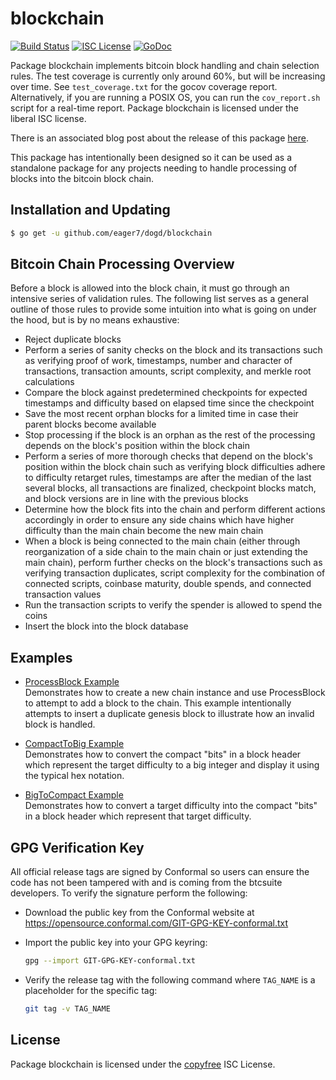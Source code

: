 blockchain
==========

[![Build Status](http://img.shields.io/travis/eager7/dogd.svg)](https://travis-ci.org/eager7/dogd)
[![ISC License](http://img.shields.io/badge/license-ISC-blue.svg)](http://copyfree.org)
[![GoDoc](https://img.shields.io/badge/godoc-reference-blue.svg)](http://godoc.org/github.com/eager7/dogd/blockchain)

Package blockchain implements bitcoin block handling and chain selection rules.
The test coverage is currently only around 60%, but will be increasing over
time. See `test_coverage.txt` for the gocov coverage report.  Alternatively, if
you are running a POSIX OS, you can run the `cov_report.sh` script for a
real-time report.  Package blockchain is licensed under the liberal ISC license.

There is an associated blog post about the release of this package
[here](https://blog.conformal.com/btcchain-the-bitcoin-chain-package-from-bctd/).

This package has intentionally been designed so it can be used as a standalone
package for any projects needing to handle processing of blocks into the bitcoin
block chain.

## Installation and Updating

```bash
$ go get -u github.com/eager7/dogd/blockchain
```

## Bitcoin Chain Processing Overview

Before a block is allowed into the block chain, it must go through an intensive
series of validation rules.  The following list serves as a general outline of
those rules to provide some intuition into what is going on under the hood, but
is by no means exhaustive:

 - Reject duplicate blocks
 - Perform a series of sanity checks on the block and its transactions such as
   verifying proof of work, timestamps, number and character of transactions,
   transaction amounts, script complexity, and merkle root calculations
 - Compare the block against predetermined checkpoints for expected timestamps
   and difficulty based on elapsed time since the checkpoint
 - Save the most recent orphan blocks for a limited time in case their parent
   blocks become available
 - Stop processing if the block is an orphan as the rest of the processing
   depends on the block's position within the block chain
 - Perform a series of more thorough checks that depend on the block's position
   within the block chain such as verifying block difficulties adhere to
   difficulty retarget rules, timestamps are after the median of the last
   several blocks, all transactions are finalized, checkpoint blocks match, and
   block versions are in line with the previous blocks
 - Determine how the block fits into the chain and perform different actions
   accordingly in order to ensure any side chains which have higher difficulty
   than the main chain become the new main chain
 - When a block is being connected to the main chain (either through
   reorganization of a side chain to the main chain or just extending the
   main chain), perform further checks on the block's transactions such as
   verifying transaction duplicates, script complexity for the combination of
   connected scripts, coinbase maturity, double spends, and connected
   transaction values
 - Run the transaction scripts to verify the spender is allowed to spend the
   coins
 - Insert the block into the block database

## Examples

* [ProcessBlock Example](http://godoc.org/github.com/eager7/dogd/blockchain#example-BlockChain-ProcessBlock)  
  Demonstrates how to create a new chain instance and use ProcessBlock to
  attempt to add a block to the chain.  This example intentionally
  attempts to insert a duplicate genesis block to illustrate how an invalid
  block is handled.

* [CompactToBig Example](http://godoc.org/github.com/eager7/dogd/blockchain#example-CompactToBig)  
  Demonstrates how to convert the compact "bits" in a block header which
  represent the target difficulty to a big integer and display it using the
  typical hex notation.

* [BigToCompact Example](http://godoc.org/github.com/eager7/dogd/blockchain#example-BigToCompact)  
  Demonstrates how to convert a target difficulty into the
  compact "bits" in a block header which represent that target difficulty.

## GPG Verification Key

All official release tags are signed by Conformal so users can ensure the code
has not been tampered with and is coming from the btcsuite developers.  To
verify the signature perform the following:

- Download the public key from the Conformal website at
  https://opensource.conformal.com/GIT-GPG-KEY-conformal.txt

- Import the public key into your GPG keyring:
  ```bash
  gpg --import GIT-GPG-KEY-conformal.txt
  ```

- Verify the release tag with the following command where `TAG_NAME` is a
  placeholder for the specific tag:
  ```bash
  git tag -v TAG_NAME
  ```

## License


Package blockchain is licensed under the [copyfree](http://copyfree.org) ISC
License.
